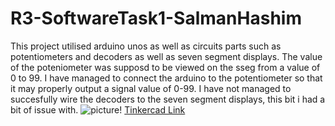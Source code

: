 # R3-SoftwareTask1-SalmanHashim

This project utilised arduino unos as well as circuits parts such as potentiometers and decoders as well as seven segment displays.
The value of the poteniometer was supposd to be viewed on the sseg from a value of 0 to 99.
I have managed to connect the arduino to the potentiometer so that it may properly output a signal value of 0-99.
I have not managed to succesfully wire the decoders to the seven segment displays, this bit i had a bit of issue with.
![picture!](picture.PNG "Picture")
[Tinkercad Link](https://www.tinkercad.com/things/1WtuN13zPmq)
